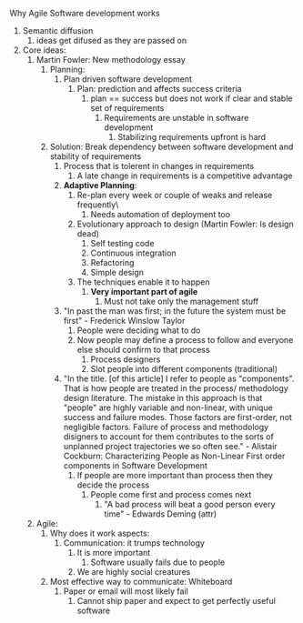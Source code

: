 Why Agile Software development works
1. Semantic diffusion
	1. ideas get difused as they are passed on
2. Core ideas:
	1. Martin Fowler: New methodology essay
		1. Planning:
			1. Plan driven software development
				1. Plan: prediction and affects success criteria
					1. plan == success but does not work if clear and stable set of requirements
						1. Requirements are unstable in software development
							1. Stabilizing requirements upfront is hard
		2. Solution: Break dependency between software development and stability of requirements
			1. Process that is tolerent in changes in requirements
				1. A late change in requirements is a competitive advantage
			2. **Adaptive Planning**:
				1. Re-plan every week or couple of weaks and release frequently\
					1. Needs automation of deployment too
				2. Evolutionary approach to design (Martin Fowler: Is design dead)
					1. Self testing code
					2. Continuous integration
					3. Refactoring
					4. Simple design
				3. The techniques enable it to happen
					1. **Very important part of agile**
						1. Must not take only the management stuff
			3. "In past the man was first; in the future the system must be first" - Frederick Winslow Taylor
				1. People were deciding what to do
				2. Now people may define a process to follow and everyone else should confirm to that process
					1. Process designers
					2. Slot people into different components (traditional)
			4. "In the title. [of this article] I refer to people as "components". That is how people are treated in the process/ methodology design literature. The mistake in this approach is that "people" are highly variable and non-linear, with unique success and failure modes. Those factors are first-order, not negligible factors. Failure of process and methodology disigners to account for them contributes to the sorts of unplanned project trajectories we so often see." - Alistair Cockburn: Characterizing People as Non-Linear First order components in Software Development
				1. If people are more important than process then they decide the process
					1. People come first and process comes next
						1. "A bad process will beat a good person every time" - Edwards Deming (attr)
	2. Agile:
		1. Why does it work aspects:
			1. Communication: it trumps technology
				1. It is more important
					1. Software usually fails due to people
				2. We are highly social creatures
		2. Most effective way to communicate: Whiteboard
			1. Paper or email will most likely fail
				1. Cannot ship paper and expect to get perfectly useful software